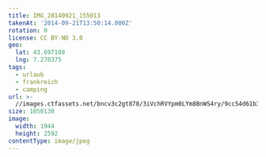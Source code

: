 ```yaml
---
title: IMG_20140921_155013
takenAt: '2014-09-21T13:50:14.000Z'
rotation: 0
license: CC BY-ND 3.0
geo:
  lat: 43.697108
  lng: 7.270375
tags:
  - urlaub
  - frankreich
  - camping
url: >-
  //images.ctfassets.net/bncv3c2gt878/3iVchRVYpm0LYm8BnWS4ry/9cc54d61b3721bda9db284e0929ad701/img_20140921_155013_27696637834_o
size: 1050130
image:
  width: 1944
  height: 2592
contentType: image/jpeg
---
```


